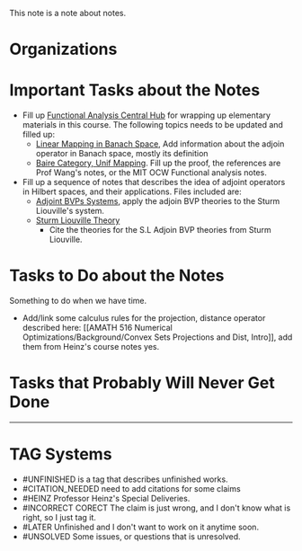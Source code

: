 
This note is a note about notes. 

# **Organizations**



# **Important Tasks about the Notes**
- Fill up [Functional Analysis Central Hub](MATH%20601%20Functional%20Analysis/Functional%20Analysis%20Central%20Hub.md) for wrapping up elementary materials in this course. The following topics needs to be updated and filled up: 
	- [Linear Mapping in Banach Space](MATH%20601%20Functional%20Analysis/Linear%20Mapping%20in%20Banach%20Space.md), Add information about the adjoin operator in Banach space, mostly its definition
	- [Baire Category, Unif Mapping](MATH%20601%20Functional%20Analysis/Baire%20Category,%20Unif%20Mapping.md). Fill up the proof, the references are Prof Wang's notes, or the MIT OCW Functional analysis notes. 
- Fill up a sequence of notes that describes the idea of adjoint operators in Hilbert spaces, and their applications. Files included are: 
	- [Adjoint BVPs Systems](AMATH%20503%20Intro%20to%20Partial%20Differential%20Equations/Adjoint%20BVPs%20Systems.md), apply the adjoin BVP theories to the Sturm Liouville's system. 
	- [Sturm Liouville Theory](AMATH%20503%20Intro%20to%20Partial%20Differential%20Equations/Sturm%20Liouville%20Theory.md)
		- Cite the theories for the S.L Adjoin BVP theories from Sturm Liouville. 


# **Tasks to Do about the Notes**

Something to do when we have time. 

- Add/link some calculus rules for the projection, distance operator described here: [[AMATH 516 Numerical Optimizations/Background/Convex Sets Projections and Dist, Intro]], add them from Heinz's course notes yes. 

# **Tasks that Probably Will Never Get Done**


---
# **TAG Systems**

- #UNFINISHED is a tag that describes unfinished works. 
- #CITATION_NEEDED need to add citations for some claims 
- #HEINZ Professor Heinz's Special Deliveries. 
- #INCORRECT  CORECT The claim is just wrong, and I don't know what is right, so I just tag it. 
- #LATER Unfinished and I don't want to work on it anytime soon. 
- #UNSOLVED Some issues, or questions that is unresolved. 